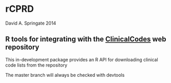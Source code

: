 rCPRD
=====

David A. Springate 2014

R tools for integrating with the [ClinicalCodes](www.clinicalcodes.org) web repository
---------------------------------------------------------------------------------------

This in-development package provides an R API for downloading clinical code lists from the repository


The master branch will always be checked with devtools


